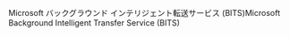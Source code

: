 <span data-ttu-id="22294-101">Microsoft バックグラウンド インテリジェント転送サービス (BITS)</span><span class="sxs-lookup"><span data-stu-id="22294-101">Microsoft Background Intelligent Transfer Service (BITS)</span></span>